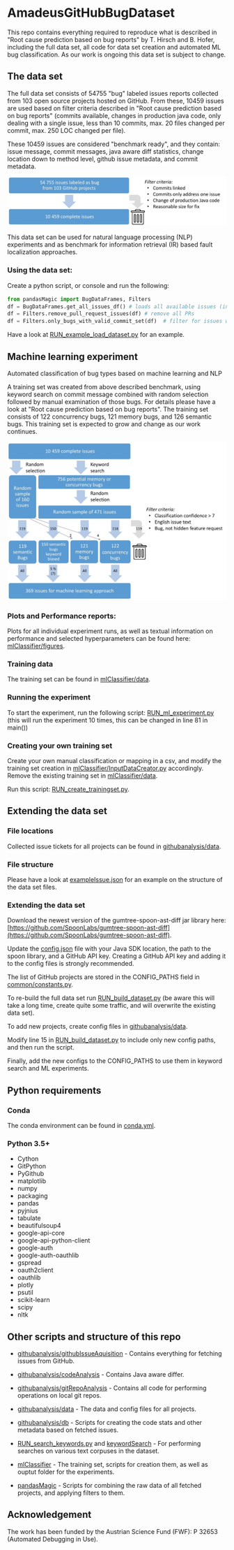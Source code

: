 # AmadeusGitHubBugDataset
This repo contains everything required to reproduce what is described in "Root cause prediction based on bug reports" by T. Hirsch and B. Hofer,
including the full data set, all code for data set creation and automated ML bug classification.
As our work is ongoing this data set is subject to change.

## The data set
The full data set consists of 54755 "bug" labeled issues reports collected from 103 open source projects hosted on GitHub.
From these, 10459 issues are used based on filter criteria described in "Root cause prediction based on bug reports" (commits available, changes in production java code, only dealing with a single issue, less than 10 commits, max. 20 files changed per commit, max. 250 LOC changed per file).

These 10459 issues are considered "benchmark ready", and they contain: issue message, commit messages, java aware diff statistics, change location down to method level, github issue metadata, and commit metadata.

![data set creation process](DataSetCreation1.JPG)

This data set can be used for natural language processing (NLP) experiments and as benchmark for information retrieval (IR) based fault localization approaches. 

### Using the data set:
Create a python script, or console and run the following:
```python
from pandasMagic import BugDataFrames, Filters
df = BugDataFrames.get_all_issues_df() # loads all available issues (including PRs, without commits, etc) - 54755 issues
df = Filters.remove_pull_request_issues(df) # remove all PRs
df = Filters.only_bugs_with_valid_commit_set(df)  # filter for issues where fixes are available - 10459 issues
```
Have a look at [RUN_example_load_dataset.py](RUN_example_load_dataset.py) for an example.

## Machine learning experiment
Automated classification of bug types based on machine learning and NLP

A training set was created from above described benchmark, using keyword search on commit message combined with random selection followed by manual examination of those bugs.
For details please have a look at "Root cause prediction based on bug reports".
The training set consists of 122 concurrency bugs, 121 memory bugs, and 126 semantic bugs.
This training set is expected to grow and change as our work continues.

![data set creation process](DataSetCreation2.JPG)

### Plots and Performance reports:
Plots for all individual experiment runs, as well as textual information on performance and selected hyperparameters can be found here: [mlClassifier/figures](mlClassifier/figures).

### Training data
The training set can be found in [mlClassifier/data](mlClassifier/data).

### Running the experiment
To start the experiment, run the following script: [RUN_ml_experiment.py](RUN_ml_experiment.py) (this will run the experiment 10 times, this can be changed in line 81 in main())

### Creating your own training set
Create your own manual classification or mapping in a csv, and modify the training set creation in [mlClassifier/InputDataCreator.py](mlClassifier/InputDataCreator.py) accordingly.
Remove the existing training set in [mlClassifier/data](mlClassifier/data).

Run this script: [RUN_create_trainingset.py](RUN_create_trainingset.py).

## Extending the data set
### File locations
Collected issue tickets for all projects can be found in [githubanalysis/data](githubanalysis/data).

### File structure
Please have a look at [exampleIssue.json](exampleIssue.json) for an example on the structure of the data set files.

### Extending the data set 
Download the newest version of the gumtree-spoon-ast-diff jar library here:
[https://github.com/SpoonLabs/gumtree-spoon-ast-diff](https://github.com/SpoonLabs/gumtree-spoon-ast-diff).

Update the [config.json](config.json) file with your Java SDK location, the path to the spoon library, and a GitHub API key.
Creating a GitHub API key and adding it to the config files is strongly recommended.

The list of GitHub projects are stored in the CONFIG_PATHS field in [common/constants.py](common/constants.py).

To re-build the full data set run [RUN_build_dataset.py](RUN_build_dataset.py) (be aware this will take a long time, create quite some traffic, and will overwrite the existing data set).

To add new projects, create config files in [githubanalysis/data](githubanalysis/data).

Modify line 15 in [RUN_build_dataset.py](RUN_build_dataset.py) to include only new config paths, and then run the script. 

Finally, add the new configs to the CONFIG_PATHS to use them in keyword search and ML experiments.

## Python requirements

### Conda
The conda environment can be found in [conda.yml](conda.yml).

### Python 3.5+

* Cython
* GitPython
* PyGithub
* matplotlib
* numpy
* packaging
* pandas
* pyjnius
* tabulate
* beautifulsoup4
* google-api-core
* google-api-python-client
* google-auth
* google-auth-oauthlib
* gspread
* oauth2client
* oauthlib
* plotly
* psutil
* scikit-learn
* scipy
* nltk

## Other scripts and structure of this repo

* [githubanalysis/githubIssueAquisition](githubanalysis/githubIssueAquisition) - Contains everything for fetching issues from GitHub.
* [githubanalysis/codeAnalysis](githubanalysis/codeAnalysis) - Contains Java aware differ.
* [githubanalysis/gitRepoAnalysis](githubanalysis/gitRepoAnalysis) - Contains all code for performing operations on local git repos.
* [githubanalysis/data](githubanalysis/data) - The data and config files for all projects.
* [githubanalysis/db](githubanalysis/db) - Scripts for creating the code stats and other metadata based on fetched issues.

* [RUN_search_keywords.py](RUN_search_keywords.py) and [keywordSearch](keywordSearch) - For performing searches on various text corpuses in the dataset.

* [mlClassifier](mlClassifier) - The training set, scripts for creation them, as well as ouptut folder for the experiments.

* [pandasMagic](pandasMagic) - Scripts for combining the raw data of all fetched projects, and applying filters to them.

## Acknowledgement
The work has been funded by the Austrian Science Fund (FWF): P 32653 (Automated Debugging in Use).
